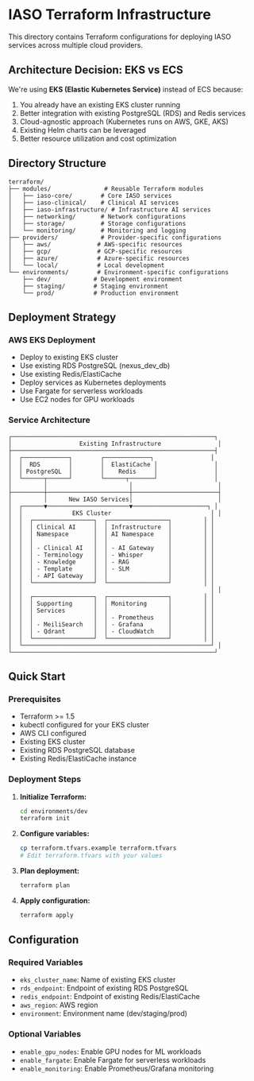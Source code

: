 # IASO Terraform Infrastructure

This directory contains Terraform configurations for deploying IASO services across multiple cloud providers.

## Architecture Decision: EKS vs ECS

We're using **EKS (Elastic Kubernetes Service)** instead of ECS because:
1. You already have an existing EKS cluster running
2. Better integration with existing PostgreSQL (RDS) and Redis services
3. Cloud-agnostic approach (Kubernetes runs on AWS, GKE, AKS)
4. Existing Helm charts can be leveraged
5. Better resource utilization and cost optimization

## Directory Structure

```
terraform/
├── modules/               # Reusable Terraform modules
│   ├── iaso-core/        # Core IASO services
│   ├── iaso-clinical/    # Clinical AI services
│   ├── iaso-infrastructure/ # Infrastructure AI services
│   ├── networking/       # Network configurations
│   ├── storage/          # Storage configurations
│   └── monitoring/       # Monitoring and logging
├── providers/            # Provider-specific configurations
│   ├── aws/             # AWS-specific resources
│   ├── gcp/             # GCP-specific resources
│   ├── azure/           # Azure-specific resources
│   └── local/           # Local development
└── environments/        # Environment-specific configurations
    ├── dev/            # Development environment
    ├── staging/        # Staging environment
    └── prod/           # Production environment
```

## Deployment Strategy

### AWS EKS Deployment
- Deploy to existing EKS cluster
- Use existing RDS PostgreSQL (nexus_dev_db)
- Use existing Redis/ElastiCache
- Deploy services as Kubernetes deployments
- Use Fargate for serverless workloads
- Use EC2 nodes for GPU workloads

### Service Architecture
```
┌─────────────────────────────────────────────────────────┐
│                   Existing Infrastructure                │
├─────────────────────────────────────────────────────────┤
│  ┌─────────────┐        ┌─────────────┐                │
│  │  RDS        │        │  ElastiCache │                │
│  │ PostgreSQL  │        │    Redis     │                │
│  └──────┬──────┘        └──────┬───────┘                │
│         │                       │                        │
├─────────┼───────────────────────┼────────────────────────┤
│         │      New IASO Services│                        │
│  ┌──────▼───────────────────────▼─────────────────────┐ │
│  │              EKS Cluster                            │ │
│  │  ┌─────────────────┐  ┌─────────────────┐         │ │
│  │  │ Clinical AI     │  │ Infrastructure  │         │ │
│  │  │ Namespace       │  │ AI Namespace    │         │ │
│  │  │                 │  │                 │         │ │
│  │  │ - Clinical AI   │  │ - AI Gateway    │         │ │
│  │  │ - Terminology   │  │ - Whisper       │         │ │
│  │  │ - Knowledge     │  │ - RAG           │         │ │
│  │  │ - Template      │  │ - SLM           │         │ │
│  │  │ - API Gateway   │  │                 │         │ │
│  │  └─────────────────┘  └─────────────────┘         │ │
│  │                                                     │ │
│  │  ┌─────────────────┐  ┌─────────────────┐         │ │
│  │  │ Supporting      │  │ Monitoring      │         │ │
│  │  │ Services        │  │                 │         │ │
│  │  │                 │  │ - Prometheus    │         │ │
│  │  │ - MeiliSearch   │  │ - Grafana       │         │ │
│  │  │ - Qdrant        │  │ - CloudWatch    │         │ │
│  │  └─────────────────┘  └─────────────────┘         │ │
│  └─────────────────────────────────────────────────────┘ │
└─────────────────────────────────────────────────────────┘
```

## Quick Start

### Prerequisites
- Terraform >= 1.5
- kubectl configured for your EKS cluster
- AWS CLI configured
- Existing EKS cluster
- Existing RDS PostgreSQL database
- Existing Redis/ElastiCache instance

### Deployment Steps

1. **Initialize Terraform:**
   ```bash
   cd environments/dev
   terraform init
   ```

2. **Configure variables:**
   ```bash
   cp terraform.tfvars.example terraform.tfvars
   # Edit terraform.tfvars with your values
   ```

3. **Plan deployment:**
   ```bash
   terraform plan
   ```

4. **Apply configuration:**
   ```bash
   terraform apply
   ```

## Configuration

### Required Variables
- `eks_cluster_name`: Name of existing EKS cluster
- `rds_endpoint`: Endpoint of existing RDS PostgreSQL
- `redis_endpoint`: Endpoint of existing Redis/ElastiCache
- `aws_region`: AWS region
- `environment`: Environment name (dev/staging/prod)

### Optional Variables
- `enable_gpu_nodes`: Enable GPU nodes for ML workloads
- `enable_fargate`: Enable Fargate for serverless workloads
- `enable_monitoring`: Enable Prometheus/Grafana monitoring